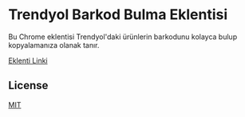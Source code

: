
# Trendyol Barkod Bulma Eklentisi

Bu Chrome eklentisi Trendyol'daki ürünlerin barkodunu kolayca bulup kopyalamanıza olanak tanır. 

[Eklenti Linki](https://chrome.google.com/webstore/detail/trendyol-barkod-finder/mlpdemjleelebmdmhhnklcmhooniclpd?hl=tr)

## License

[MIT](./LICENSE)
